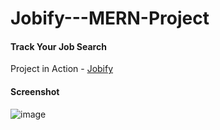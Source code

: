 # Jobify---MERN-Project

#### Track Your Job Search

Project in Action - [Jobify](https://jobify-gryo.onrender.com/landing)

#### Screenshot
![image](https://user-images.githubusercontent.com/110200790/233348571-ac94b3a5-2c54-4ca5-8761-5b7cb19653dd.png)
